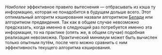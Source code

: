 _Наиболее_ эффективное правило вытеснения — отбрасывать из кэша ту информацию, которая не понадобится в будущем дольше всего. Этот оптимальный алгоритм кэширования назвали алгоритмом [Белади](https://ru.wikipedia.org/wiki/%D0%9B%D0%B0%D1%81%D0%BB%D0%BE_%D0%91%D0%B5%D0%BB%D0%B0%D0%B4%D0%B8 "Ласло Белади") или алгоритмом предвидения. Так как в общем случае невозможно предсказать, когда именно в следующий раз потребуется именно эта информация, то на практике (опять же, в общем случае) подобная реализация невозможна. Практический минимум может быть вычислен только опытным путём, после чего можно сравнить с ним эффективность текущего алгоритма кэширования.